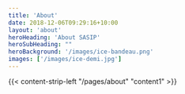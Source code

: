 ```yaml
---
title: 'About'
date: 2018-12-06T09:29:16+10:00
layout: 'about'
heroHeading: 'About SASIP'
heroSubHeading: ""
heroBackground: '/images/ice-bandeau.png'
images: ['/images/ice-demi.jpg']
---
```


<div>
{{< content-strip-left "/pages/about" "content1" >}}
</div>


